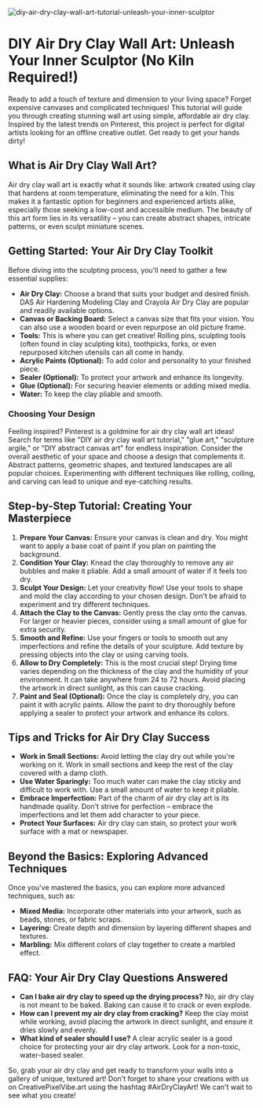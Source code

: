 ![diy-air-dry-clay-wall-art-tutorial-unleash-your-inner-sculptor](https://images.pexels.com/photos/11025124/pexels-photo-11025124.jpeg?auto=compress&cs=tinysrgb&fit=crop&h=627&w=1200)

# DIY Air Dry Clay Wall Art: Unleash Your Inner Sculptor (No Kiln Required!)

Ready to add a touch of texture and dimension to your living space? Forget expensive canvases and complicated techniques! This tutorial will guide you through creating stunning wall art using simple, affordable air dry clay. Inspired by the latest trends on Pinterest, this project is perfect for digital artists looking for an offline creative outlet. Get ready to get your hands dirty!

## What is Air Dry Clay Wall Art?

Air dry clay wall art is exactly what it sounds like: artwork created using clay that hardens at room temperature, eliminating the need for a kiln. This makes it a fantastic option for beginners and experienced artists alike, especially those seeking a low-cost and accessible medium. The beauty of this art form lies in its versatility – you can create abstract shapes, intricate patterns, or even sculpt miniature scenes.

## Getting Started: Your Air Dry Clay Toolkit

Before diving into the sculpting process, you'll need to gather a few essential supplies:

*   **Air Dry Clay:** Choose a brand that suits your budget and desired finish. DAS Air Hardening Modeling Clay and Crayola Air Dry Clay are popular and readily available options.
*   **Canvas or Backing Board:** Select a canvas size that fits your vision. You can also use a wooden board or even repurpose an old picture frame.
*   **Tools:** This is where you can get creative! Rolling pins, sculpting tools (often found in clay sculpting kits), toothpicks, forks, or even repurposed kitchen utensils can all come in handy.
*   **Acrylic Paints (Optional):** To add color and personality to your finished piece.
*   **Sealer (Optional):** To protect your artwork and enhance its longevity.
*   **Glue (Optional):** For securing heavier elements or adding mixed media.
*   **Water:** To keep the clay pliable and smooth.

### Choosing Your Design

Feeling inspired? Pinterest is a goldmine for air dry clay wall art ideas! Search for terms like "DIY air dry clay wall art tutorial," "glue art," "sculpture argile," or "DIY abstract canvas art" for endless inspiration. Consider the overall aesthetic of your space and choose a design that complements it. Abstract patterns, geometric shapes, and textured landscapes are all popular choices. Experimenting with different techniques like rolling, coiling, and carving can lead to unique and eye-catching results.

## Step-by-Step Tutorial: Creating Your Masterpiece

1.  **Prepare Your Canvas:** Ensure your canvas is clean and dry. You might want to apply a base coat of paint if you plan on painting the background.
2.  **Condition Your Clay:** Knead the clay thoroughly to remove any air bubbles and make it pliable. Add a small amount of water if it feels too dry.
3.  **Sculpt Your Design:** Let your creativity flow! Use your tools to shape and mold the clay according to your chosen design. Don't be afraid to experiment and try different techniques.
4.  **Attach the Clay to the Canvas:** Gently press the clay onto the canvas. For larger or heavier pieces, consider using a small amount of glue for extra security.
5.  **Smooth and Refine:** Use your fingers or tools to smooth out any imperfections and refine the details of your sculpture. Add texture by pressing objects into the clay or using carving tools.
6.  **Allow to Dry Completely:** This is the most crucial step! Drying time varies depending on the thickness of the clay and the humidity of your environment. It can take anywhere from 24 to 72 hours. Avoid placing the artwork in direct sunlight, as this can cause cracking.
7.  **Paint and Seal (Optional):** Once the clay is completely dry, you can paint it with acrylic paints. Allow the paint to dry thoroughly before applying a sealer to protect your artwork and enhance its colors.

## Tips and Tricks for Air Dry Clay Success

*   **Work in Small Sections:** Avoid letting the clay dry out while you're working on it. Work in small sections and keep the rest of the clay covered with a damp cloth.
*   **Use Water Sparingly:** Too much water can make the clay sticky and difficult to work with. Use a small amount of water to keep it pliable.
*   **Embrace Imperfection:** Part of the charm of air dry clay art is its handmade quality. Don't strive for perfection – embrace the imperfections and let them add character to your piece.
*   **Protect Your Surfaces:** Air dry clay can stain, so protect your work surface with a mat or newspaper.

## Beyond the Basics: Exploring Advanced Techniques

Once you've mastered the basics, you can explore more advanced techniques, such as:

*   **Mixed Media:** Incorporate other materials into your artwork, such as beads, stones, or fabric scraps.
*   **Layering:** Create depth and dimension by layering different shapes and textures.
*   **Marbling:** Mix different colors of clay together to create a marbled effect.

## FAQ: Your Air Dry Clay Questions Answered

*   **Can I bake air dry clay to speed up the drying process?**
    No, air dry clay is not meant to be baked. Baking can cause it to crack or even explode.
*   **How can I prevent my air dry clay from cracking?**
    Keep the clay moist while working, avoid placing the artwork in direct sunlight, and ensure it dries slowly and evenly.
*   **What kind of sealer should I use?**
    A clear acrylic sealer is a good choice for protecting your air dry clay artwork. Look for a non-toxic, water-based sealer.

So, grab your air dry clay and get ready to transform your walls into a gallery of unique, textured art! Don't forget to share your creations with us on CreativePixelVibe.art using the hashtag #AirDryClayArt! We can't wait to see what you create!
